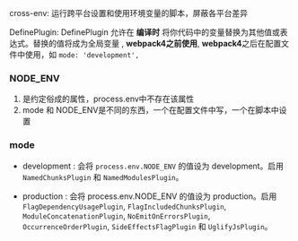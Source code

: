 cross-env: 运行跨平台设置和使用环境变量的脚本，屏蔽各平台差异

DefinePlugin: DefinePlugin 允许在 **编译时** 将你代码中的变量替换为其他值或表达式。替换的值将成为全局变量 , **webpack4之前使用**,
**webpack4**之后在配置文件中使用，如 `mode: 'development',`

### NODE_ENV
1. 是约定俗成的属性，process.env中不存在该属性
2. mode 和 NODE_ENV是不同的东西，一个在配置文件中写，一个在脚本中设置

### mode
-   development : 
会将 `process.env.NODE_ENV` 的值设为 development。启用 `NamedChunksPlugin` 和 `NamedModulesPlugin`。

-   production :
会将 process.env.NODE_ENV 的值设为 production。启用 `FlagDependencyUsagePlugin`, `FlagIncludedChunksPlugin`, `ModuleConcatenationPlugin`, `NoEmitOnErrorsPlugin`, `OccurrenceOrderPlugin`, `SideEffectsFlagPlugin` 和 `UglifyJsPlugin`。
